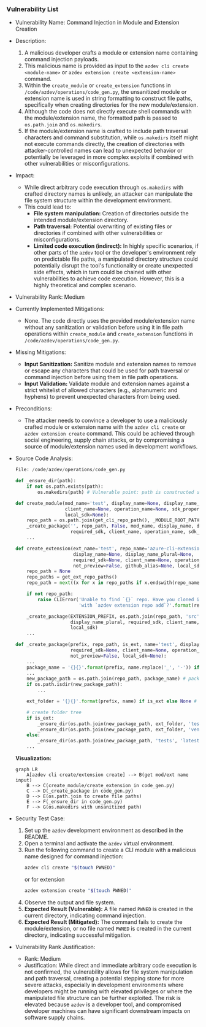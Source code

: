 ### Vulnerability List

- Vulnerability Name: Command Injection in Module and Extension Creation

- Description:
    1. A malicious developer crafts a module or extension name containing command injection payloads.
    2. This malicious name is provided as input to the `azdev cli create <module-name>` or `azdev extension create <extension-name>` command.
    3. Within the `create_module` or `create_extension` functions in `/code/azdev/operations/code_gen.py`, the unsanitized module or extension name is used in string formatting to construct file paths, specifically when creating directories for the new module/extension.
    4. Although the code does not directly execute shell commands with the module/extension name, the formatted path is passed to `os.path.join` and `os.makedirs`.
    5. If the module/extension name is crafted to include path traversal characters and command substitution, while `os.makedirs` itself might not execute commands directly, the creation of directories with attacker-controlled names can lead to unexpected behavior or potentially be leveraged in more complex exploits if combined with other vulnerabilities or misconfigurations.

- Impact:
    - While direct arbitrary code execution through `os.makedirs` with crafted directory names is unlikely, an attacker can manipulate the file system structure within the development environment.
    - This could lead to:
        - **File system manipulation:** Creation of directories outside the intended module/extension directory.
        - **Path traversal:** Potential overwriting of existing files or directories if combined with other vulnerabilities or misconfigurations.
        - **Limited code execution (indirect):** In highly specific scenarios, if other parts of the `azdev` tool or the developer's environment rely on predictable file paths, a manipulated directory structure could potentially disrupt the tool's functionality or create unexpected side effects, which in turn could be chained with other vulnerabilities to achieve code execution. However, this is a highly theoretical and complex scenario.

- Vulnerability Rank: Medium

- Currently Implemented Mitigations:
    - None. The code directly uses the provided module/extension name without any sanitization or validation before using it in file path operations within `create_module` and `create_extension` functions in `/code/azdev/operations/code_gen.py`.

- Missing Mitigations:
    - **Input Sanitization:** Sanitize module and extension names to remove or escape any characters that could be used for path traversal or command injection before using them in file path operations.
    - **Input Validation:** Validate module and extension names against a strict whitelist of allowed characters (e.g., alphanumeric and hyphens) to prevent unexpected characters from being used.

- Preconditions:
    - The attacker needs to convince a developer to use a maliciously crafted module or extension name with the `azdev cli create` or `azdev extension create` command. This could be achieved through social engineering, supply chain attacks, or by compromising a source of module/extension names used in development workflows.

- Source Code Analysis:
    ```python
    File: /code/azdev/operations/code_gen.py

    def _ensure_dir(path):
        if not os.path.exists(path):
            os.makedirs(path) # Vulnerable point: path is constructed using user-controlled 'name'

    def create_module(mod_name='test', display_name=None, display_name_plural=None, required_sdk=None,
                      client_name=None, operation_name=None, sdk_property=None, not_preview=False, github_alias=None,
                      local_sdk=None):
        repo_path = os.path.join(get_cli_repo_path(), _MODULE_ROOT_PATH)
        _create_package('', repo_path, False, mod_name, display_name, display_name_plural, # mod_name is user input
                        required_sdk, client_name, operation_name, sdk_property, not_preview, local_sdk)
        ...

    def create_extension(ext_name='test', repo_name='azure-cli-extensions',
                         display_name=None, display_name_plural=None,
                         required_sdk=None, client_name=None, operation_name=None, sdk_property=None,
                         not_preview=False, github_alias=None, local_sdk=None):
        repo_path = None
        repo_paths = get_ext_repo_paths()
        repo_path = next((x for x in repo_paths if x.endswith(repo_name)), None)

        if not repo_path:
            raise CLIError('Unable to find `{}` repo. Have you cloned it and added '
                           'with `azdev extension repo add`?'.format(repo_name))

        _create_package(EXTENSION_PREFIX, os.path.join(repo_path, 'src'), True, ext_name, display_name, # ext_name is user input
                        display_name_plural, required_sdk, client_name, operation_name, sdk_property, not_preview,
                        local_sdk)
        ...

    def _create_package(prefix, repo_path, is_ext, name='test', display_name=None, display_name_plural=None,
                        required_sdk=None, client_name=None, operation_name=None, sdk_property=None,
                        not_preview=False, local_sdk=None):
        ...
        package_name = '{}{}'.format(prefix, name.replace('_', '-')) if not is_ext else name # name is derived from user input
        ...
        new_package_path = os.path.join(repo_path, package_name) # package_name is used to construct path
        if os.path.isdir(new_package_path):
            ...

        ext_folder = '{}{}'.format(prefix, name) if is_ext else None # name is used to construct path

        # create folder tree
        if is_ext:
            _ensure_dir(os.path.join(new_package_path, ext_folder, 'tests', 'latest')) # vulnerable _ensure_dir call
            _ensure_dir(os.path.join(new_package_path, ext_folder, 'vendored_sdks')) # vulnerable _ensure_dir call
        else:
            _ensure_dir(os.path.join(new_package_path, 'tests', 'latest')) # vulnerable _ensure_dir call
        ...
    ```
    **Visualization:**

    ```mermaid
    graph LR
        A[azdev cli create/extension create] --> B(get mod/ext name input)
        B --> C(create_module/create_extension in code_gen.py)
        C --> D(_create_package in code_gen.py)
        D --> E(os.path.join to create file paths)
        E --> F(_ensure_dir in code_gen.py)
        F --> G(os.makedirs with unsanitized path)
    ```

- Security Test Case:
    1. Set up the `azdev` development environment as described in the README.
    2. Open a terminal and activate the `azdev` virtual environment.
    3. Run the following command to create a CLI module with a malicious name designed for command injection:
       ```bash
       azdev cli create "$(touch PWNED)"
       ```
       or for extension
       ```bash
       azdev extension create "$(touch PWNED)"
       ```
    4. Observe the output and file system.
    5. **Expected Result (Vulnerable):** A file named `PWNED` is created in the current directory, indicating command injection.
    6. **Expected Result (Mitigated):** The command fails to create the module/extension, or no file named `PWNED` is created in the current directory, indicating successful mitigation.

- Vulnerability Rank Justification:
    - Rank: Medium
    - Justification: While direct and immediate arbitrary code execution is not confirmed, the vulnerability allows for file system manipulation and path traversal, creating a potential stepping stone for more severe attacks, especially in development environments where developers might be running with elevated privileges or where the manipulated file structure can be further exploited. The risk is elevated because `azdev` is a developer tool, and compromised developer machines can have significant downstream impacts on software supply chains.